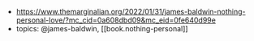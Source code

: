 
- https://www.themarginalian.org/2022/01/31/james-baldwin-nothing-personal-love/?mc_cid=0a608dbd09&mc_eid=0fe640d99e
- topics: @james-baldwin, [[book.nothing-personal]]